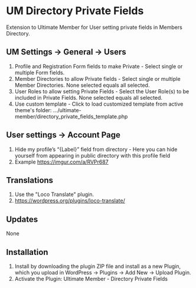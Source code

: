# UM Directory Private Fields
Extension to Ultimate Member for User setting private fields in Members Directory.

## UM Settings -> General -> Users
1. Profile and Registration Form fields to make Private - Select single or multiple Form fields.
2. Member Directories to allow Private fields - Select single or multiple Member Directories. None selected equals all selected.
3. User Roles to allow setting Private Fields - Select the User Role(s) to be included in Private Fields. None selected equals all selected.
4. Use custom template - Click to load customized template from active theme\'s folder: .../ultimate-member/directory_private_fields_template.php

## User settings -> Account Page
1. Hide my profile’s “{Label}” field from directory - Here you can hide yourself from appearing in public directory with this profile field
2. Example https://imgur.com/a/RVPr687

## Translations
1. Use the "Loco Translate" plugin.
2. https://wordpress.org/plugins/loco-translate/

## Updates 
None

## Installation
1. Install by downloading the plugin ZIP file and install as a new Plugin, which you upload in WordPress -> Plugins -> Add New -> Upload Plugin.
2. Activate the Plugin: Ultimate Member - Directory Private Fields
